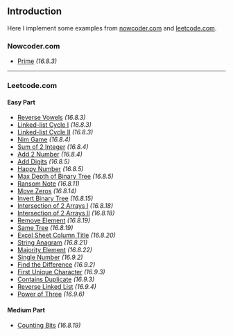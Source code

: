 ## Introduction
Here I implement some examples from [nowcoder.com](http://www.nowcoder.com/) and [leetcode.com](http://www.leetcode.com).





### Nowcoder.com
*  [Prime](https://github.com/Mindjet/Algorithm/blob/master/src/nowcoder/Prime.java)			*(16.8.3)*



-----



### Leetcode.com

#### Easy Part
* [Reverse Vowels](https://github.com/Mindjet/Algorithm/blob/master/src/leetcode/ReverseVowels.java)		*(16.8.3)*
* [Linked-list Cycle I](https://github.com/Mindjet/Algorithm/blob/master/src/leetcode/Linked_list_cycle_1.java)	*(16.8.3)*
* [Linked-list Cycle II](https://github.com/Mindjet/Algorithm/blob/master/src/leetcode/Linked_list_cycle_2.java)	*(16.8.3)*
* [Nim Game](https://github.com/Mindjet/Algorithm/blob/master/src/leetcode/Nim_game.java)		*(16.8.4)*
* [Sum of 2 Integer](https://github.com/Mindjet/Algorithm/blob/master/src/leetcode/Sum_of_2_Integer.java)	*(16.8.4)*
* [Add 2 Number](https://github.com/Mindjet/Algorithm/blob/master/src/leetcode/Add_2_Numbers.java)	*(16.8.4)*
* [Add Digits](https://github.com/Mindjet/Algorithm/blob/master/src/leetcode/Add_Digits.java)		*(16.8.5)*
* [Happy Number](https://github.com/Mindjet/Algorithm/blob/master/src/leetcode/Happy_Number.java)	*(16.8.5)*
* [Max Depth of Binary Tree](https://github.com/Mindjet/Algorithm/blob/master/src/leetcode/Max_Depth_of_Binary_Tree.java)	*(16.8.5)*
* [Ransom Note](https://github.com/Mindjet/Algorithm/blob/master/src/leetcode/Ransom_Note.java)		*(16.8.11)*
* [Move Zeros](https://github.com/Mindjet/Algorithm/blob/master/src/leetcode/Move_Zeros.java)		*(16.8.14)*
* [Invert Binary Tree](https://github.com/Mindjet/Algorithm/blob/master/src/leetcode/Invert_Binary_Tree.java)	*(16.8.15)*
* [Intersection of 2 Arrays I](https://github.com/Mindjet/Algorithm/blob/master/src/leetcode/Intersection_of_2_Arrays_1.java)	*(16.8.18)*
* [Intersection of 2 Arrays II](https://github.com/Mindjet/Algorithm/blob/master/src/leetcode/Intersection_of_2_Arrays_2.java)	*(16.8.18)*
* [Remove Element](https://github.com/Mindjet/Algorithm/blob/master/src/leetcode/Remove_Element.java)	*(16.8.19)*
* [Same Tree](https://github.com/Mindjet/Algorithm/blob/master/src/leetcode/Same_Tree.java)	*(16.8.19)*
* [Excel Sheet Column Title](https://github.com/Mindjet/Algorithm/blob/master/src/leetcode/Excel_Sheet_Column_Title.java)	*(16.8.20)*
* [String Anagram](https://github.com/Mindjet/Algorithm/blob/master/src/leetcode/String_Anagram.java)	*(16.8.21)*
* [Majority Element](https://github.com/Mindjet/Algorithm/blob/master/src/leetcode/Majority_Element.java)	*(16.8.22)*
* [Single Number](https://github.com/Mindjet/Algorithm/blob/master/src/leetcode/Single_Number.java)	*(16.9.2)*
* [Find the Difference](https://github.com/Mindjet/Algorithm/blob/master/src/leetcode/Find_the_Difference.java)	*(16.9.2)*
* [First Unique Character](https://github.com/Mindjet/Algorithm/blob/master/src/leetcode/First_Unique_Character.java)	*(16.9.3)*
* [Contains Duplicate](https://github.com/Mindjet/Algorithm/blob/master/src/leetcode/Contains_Duplicate.java)	*(16.9.3)*
* [Reverse Linked List](https://github.com/Mindjet/Algorithm/blob/master/src/leetcode/Reverse_Linked_List.java)	*(16.9.4)*
* [Power of Three](https://github.com/Mindjet/Algorithm/blob/master/src/leetcode/Power_of_Three.java)	*(16.9.6)*

#### Medium Part
* [Counting Bits](https://github.com/Mindjet/Algorithm/blob/master/src/leetcode/Counting_Bits.java)	*(16.8.19)*
